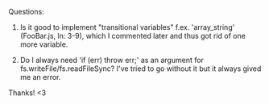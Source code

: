 Questions:

1. Is it good to implement "transitional variables" f.ex. 'array_string' (FooBar.js, ln: 3-9), which I commented later and thus got rid of one more variable.

2. Do I always need 'if (err) throw err;' as an argument for fs.writeFile/fs.readFileSync? I've tried to go without it but it always gived me an error.

Thanks! <3
